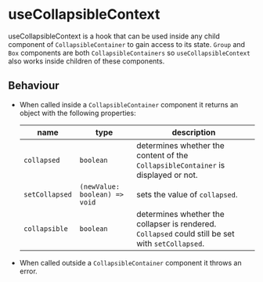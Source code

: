 # useCollapsibleContext

useCollapsibleContext is a hook that can be used inside any child component of `CollapsibleContainer`  to gain access to its state. `Group` and `Box` components are both `CollapsibleContainers` so `useCollapsibleContext` also works inside children of these components.

## Behaviour
 - When called inside a `CollapsibleContainer` component it returns an object with the following properties:  

      | name | type |  description |
      |-----------|------------|--------|
      | `collapsed` | `boolean` | determines whether the content of the `CollapsibleContainer` is displayed or not. | 
      | `setCollapsed` | `(newValue: boolean) => void` |  sets the value of `collapsed`. |
      | `collapsible` | `boolean` | determines whether the collapser is rendered. `Collapsed` could still be set with `setCollapsed`. |


 - When called outside a `CollapsibleContainer` component it throws an error.  